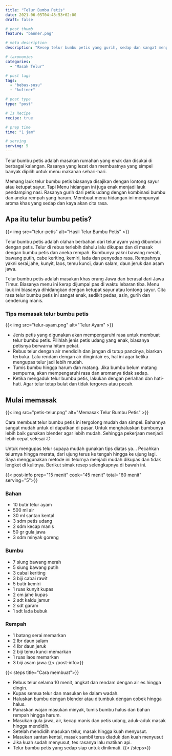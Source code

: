 ```yaml
---
title: "Telur Bumbu Petis"
date: 2021-06-05T04:48:53+02:00
draft: false

# post thumb
feature: "banner.png"

# meta description
description: "Resep telur bumbu petis yang gurih, sedap dan sangat menggugah selera. Cara membuat masakan rumah telur bumbu petis ini mudah untuk dipelajari."

# taxonomies
categories:
  - "Masak Telur"

# post tags
tags:
  - "bebas-susu"
  - "kuliner"

# post type
type: "post"

# Is Recipe
recipe: true

# prep time
time: "1 jam"

# serving
serving: 5
---
```

Telur bumbu petis adalah masakan rumahan yang enak dan disukai di berbagai kalangan. Rasanya yang lezat dan membuatnya yang simpel banyak dipilih untuk menu makanan sehari-hari.

Memang lauk telur bumbu petis biasanya disajikan dengan lontong sayur atau ketupat sayur. Tapi Menu hidangan ini juga enak menjadi lauk pendamping nasi. Rasanya gurih dari petis udang dengan kombinasi bumbu dan aneka rempah yang harum. Membuat menu hidangan ini mempunyai aroma khas yang sedap dan kaya akan cita rasa.

## Apa itu telur bumbu petis?

{{< img src="telur-petis" alt="Hasil Telur Bumbu Petis" >}}

Telur bumbu petis adalah olahan berbahan dari telur ayam yang dibumbui dengan petis. Telur di rebus terlebih dahulu lalu dikupas dan di masak dengan bumbu petis dan aneka rempah. Bumbunya yakni bawang merah, bawang putih, cabe keriting, kemiri, lada dan penyedap rasa. Rempahnya yakni serai,jahe, kunyit, laos, temu kunci, daun salam, daun jeruk dan asam jawa.

Telur bumbu petis adalah masakan khas orang Jawa dan berasal dari Jawa Timur. Biasanya menu ini kerap dijumpai pas di waktu lebaran tiba. Menu lauk ini biasanya dihidangkan dengan ketupat sayur atau lontong sayur. Cita rasa telur bumbu petis ini sangat enak, sedikit pedas, asin, gurih dan cenderung manis.

### Tips memasak telur bumbu petis

{{< img src="telur-ayam.png" alt="Telur Ayam" >}}

-   Jenis petis yang digunakan akan mempengaruhi rasa untuk membuat telur bumbu petis. Pilihlah jenis petis udang yang enak, biasanya petisnya berwarna hitam pekat.
-   Rebus telur dengan air mendidih dan jangan di tutup pancinya, biarkan terbuka. Lalu rendam dengan air dingin/air es, hal ini agar ketika mengupas telur jadi lebih mudah.
-   Tumis bumbu hingga harum dan matang. Jika bumbu belum matang sempurna, akan mempengaruhi rasa dan aromanya tidak sedap.
-   Ketika mengaduk telur bumbu petis, lakukan dengan perlahan dan hati-hati. Agar telur tetap bulat dan tidak tergores atau pecah.

## Mulai memasak

{{< img src="petis-telur.png" alt="Memasak Telur Bumbu Petis" >}}

Cara membuat telur bumbu petis ini tergolong mudah dan simpel. Bahannya sangat mudah untuk di dapatkan di pasar. Untuk menghaluskan bumbunya lebih baik gunakan blender agar lebih mudah. Sehingga pekerjaan menjadi lebih cepat selesai :D

Untuk mengupas telur supaya mudah gunakan tips diatas ya... Pecahkan telurnya hingga merata, dari ujung terus ke tengah hingga ke ujung lagi. Saya menggunakan metode ini telurnya menjadi mudah dikupas dan tidak lengket di kulitnya. Berikut simak resep selengkapnya di bawah ini.

{{< post-info prep="15 menit" cook="45 menit" total="60 menit" serving="5">}}

### Bahan

-   10 butir telur ayam
-   500 ml air
-   30 ml santan kental
-   3 sdm petis udang
-   2 sdm kecap manis
-   50 gr gula jawa
-   3 sdm minyak goreng

### Bumbu

-   7 siung bawang merah
-   5 siung bawang putih
-   3 cabai keriting
-   3 biji cabai rawit
-   5 butir kemiri
-   1 ruas kunyit kupas
-   2 cm jahe kupas
-   2 sdt kaldu jamur
-   2 sdt garam
-   1 sdt lada bubuk

### Rempah

-   1 batang serai memarkan
-   2 lbr daun salam
-   4 lbr daun jeruk
-   2 biji temu kunci memarkan
-   1 ruas laos memarkan
-   3 biji asam jawa
{{< /post-info>}}

{{< steps title="Cara membuat">}}
-   Rebus telur selama 10 menit, angkat dan rendam dengan air es hingga dingin.
-   Kupas semua telur dan masukan ke dalam wadah.
-   Haluskan bumbu dengan blender atau ditumbuk dengan cobek hingga halus.
-   Panaskan wajan masukan minyak, tumis bumbu halus dan bahan rempah hingga harum.
-   Masukan gula jawa, air, kecap manis dan petis udang, aduk-aduk masak hingga mendidih.
-   Setelah mendidih masukan telur, masak hingga kuah menyusut.
-   Masukan santan kental, masak sambil terus diaduk dan kuah menyusut
-   Jika kuah sudah menyusut, tes rasanya lalu matikan api.
-   Telur bumbu petis yang sedap siap untuk dinikmati.
{{< /steps>}}